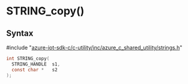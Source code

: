 # STRING_copy()

## Syntax

\#include "[azure-iot-sdk-c/c-utility/inc/azure_c_shared_utility/strings.h](../strings-h.md)"  
```C
int STRING_copy(
  STRING_HANDLE  s1,
  const char *   s2
);
```

